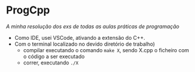 # ProgCpp

*A minha resolução dos exs de todas as aulas práticas de programação*

- Como IDE, usei VSCode, ativando a extensão do C++.
- Com o terminal localizado no devido diretório de trabalho)
  - compilar executando o comando `make X`, sendo X.cpp o ficheiro com o código a ser executado
  - correr, executando `./X`
